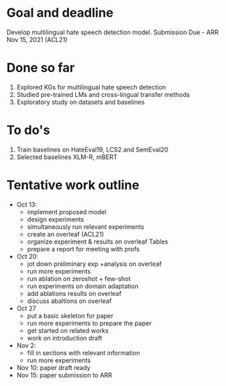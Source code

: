 # Goal and deadline
Develop multilingual hate speech detection model.
Submission Due - ARR Nov 15, 2021 (ACL21)

# Done so far
1. Explored KGs for multilingual hate speech detection
2. Studied pre-trained LMs and cross-lingual transfer methods
3. Exploratory study on datasets and baselines

# To do's
1. Train baselines on HateEval19, LCS2 and SemEval20 
2. Selected baselines XLM-R, mBERT

# Tentative work outline
- Oct 13: 
  - implement proposed model
  - design experiments
  - simultaneously run relevant experiments
  - create an overleaf (ACL21)
  - organize experiment & results on overleaf Tables
  - prepare a report for meeting with profs
- Oct 20: 
  - jot down preliminary exp +analysis on overleaf
  - run more experiments
  - run ablation on zeroshot + few-shot
  - run experiments on domain adaptation
  - add ablations results on overleaf
  - discuss abaltions on overleaf
- Oct 27 
  - put a basic skeleton for paper
  - run more experiments to prepare the paper
  - get started on related works
  - work on introduction draft
- Nov 2: 
  - fill in sections with relevant information
  - run more experiments
- Nov 10: paper draft ready
- Nov 15: paper submission to ARR